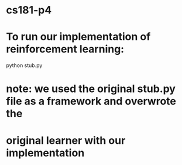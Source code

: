 # cs181-p4
# To run our implementation of reinforcement learning:

python stub.py

# note: we used the original stub.py file as a framework and overwrote the
# original learner with our implementation
